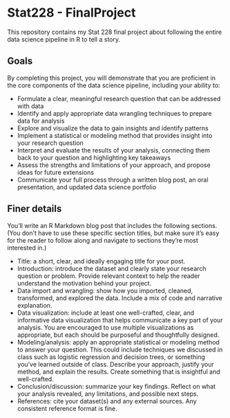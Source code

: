 # Stat228 - FinalProject

This repository contains my Stat 228 final project about following the entire data science pipeline in R to tell a story.

## Goals
By completing this project, you will demonstrate that you are proficient in the core components of the data science pipeline, including your ability to:
- Formulate a clear, meaningful research question that can be addressed with data
- Identify and apply appropriate data wrangling techniques to prepare data for analysis
- Explore and visualize the data to gain insights and identify patterns
- Implement a statistical or modeling method that provides insight into your research question
- Interpret and evaluate the results of your analysis, connecting them back to your question and highlighting key takeaways
- Assess the strengths and limitations of your approach, and propose ideas for future extensions
- Communicate your full process through a written blog post, an oral presentation, and updated data science portfolio

## Finer details
You’ll write an R Markdown blog post that includes the following sections. (You don’t have to use these specific section titles, but make sure it’s easy for the reader to follow along and navigate to sections they’re most interested in.)
- Title: a short, clear, and ideally engaging title for your post.
- Introduction: introduce the dataset and clearly state your research question or problem. Provide relevant context to help the reader understand the motivation behind your project.
- Data import and wrangling: show how you imported, cleaned, transformed, and explored the data. Include a mix of code and narrative explanation.
- Data visualization: include at least one well-crafted, clear, and informative data visualization that helps communicate a key part of your analysis. You are encouraged to use multiple visualizations as appropriate, but each should be purposeful and thoughtfully designed.
- Modeling/analysis: apply an appropriate statistical or modeling method to answer your question. This could include techniques we discussed in class such as logistic regression and decision trees, or something you’ve learned outside of class. Describe your approach, justify your method, and explain the results. Create something that is insightful and well-crafted.
- Conclusion/discussion: summarize your key findings. Reflect on what your analysis revealed, any limitations, and possible next steps.
- References: cite your dataset(s) and any external sources. Any consistent reference format is fine.
